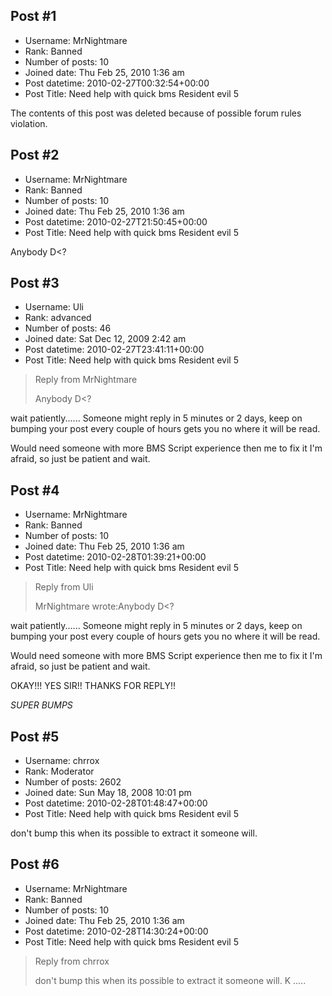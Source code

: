 ## Post #1
- Username: MrNightmare
- Rank: Banned
- Number of posts: 10
- Joined date: Thu Feb 25, 2010 1:36 am
- Post datetime: 2010-02-27T00:32:54+00:00
- Post Title: Need help with quick bms Resident evil 5

The contents of this post was deleted because of possible forum rules violation.
## Post #2
- Username: MrNightmare
- Rank: Banned
- Number of posts: 10
- Joined date: Thu Feb 25, 2010 1:36 am
- Post datetime: 2010-02-27T21:50:45+00:00
- Post Title: Need help with quick bms Resident evil 5

Anybody D<?
## Post #3
- Username: Uli
- Rank: advanced
- Number of posts: 46
- Joined date: Sat Dec 12, 2009 2:42 am
- Post datetime: 2010-02-27T23:41:11+00:00
- Post Title: Need help with quick bms Resident evil 5

> Reply from MrNightmare
>
> Anybody D<?

wait patiently......
Someone might reply in 5 minutes or 2 days, keep on bumping your post every couple of hours gets you no where it will be read.

Would need someone with more BMS Script experience then me to fix it I'm afraid, so just be patient and wait.
## Post #4
- Username: MrNightmare
- Rank: Banned
- Number of posts: 10
- Joined date: Thu Feb 25, 2010 1:36 am
- Post datetime: 2010-02-28T01:39:21+00:00
- Post Title: Need help with quick bms Resident evil 5

> Reply from Uli
>
> MrNightmare wrote:Anybody D<?

wait patiently......
Someone might reply in 5 minutes or 2 days, keep on bumping your post every couple of hours gets you no where it will be read.

Would need someone with more BMS Script experience then me to fix it I'm afraid, so just be patient and wait.

OKAY!!! YES SIR!! THANKS FOR REPLY!! 

*SUPER BUMPS*
## Post #5
- Username: chrrox
- Rank: Moderator
- Number of posts: 2602
- Joined date: Sun May 18, 2008 10:01 pm
- Post datetime: 2010-02-28T01:48:47+00:00
- Post Title: Need help with quick bms Resident evil 5

don't bump this when its possible to extract it someone will.
## Post #6
- Username: MrNightmare
- Rank: Banned
- Number of posts: 10
- Joined date: Thu Feb 25, 2010 1:36 am
- Post datetime: 2010-02-28T14:30:24+00:00
- Post Title: Need help with quick bms Resident evil 5

> Reply from chrrox
>
> don't bump this when its possible to extract it someone will.
K .....
